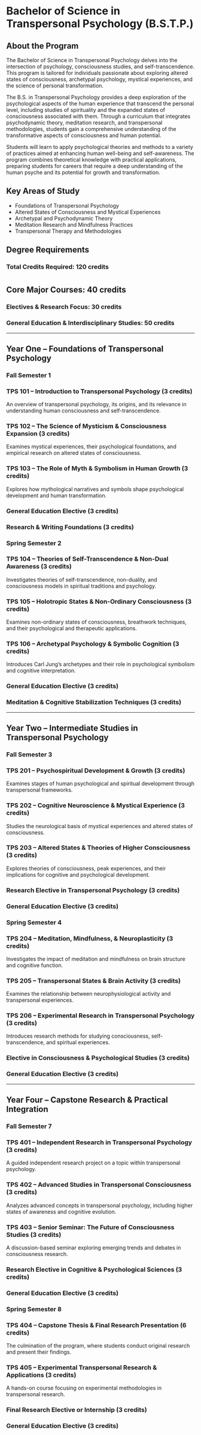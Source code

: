 # Bachelor of Science in Transpersonal Psychology (B.S.T.P.)

## About the Program

The Bachelor of Science in Transpersonal Psychology delves into the intersection of psychology, consciousness studies, and self-transcendence. This program is tailored for individuals passionate about exploring altered states of consciousness, archetypal psychology, mystical experiences, and the science of personal transformation.

The B.S. in Transpersonal Psychology provides a deep exploration of the psychological aspects of the human experience that transcend the personal level, including studies of spirituality and the expanded states of consciousness associated with them. Through a curriculum that integrates psychodynamic theory, meditation research, and transpersonal methodologies, students gain a comprehensive understanding of the transformative aspects of consciousness and human potential.

Students will learn to apply psychological theories and methods to a variety of practices aimed at enhancing human well-being and self-awareness. The program combines theoretical knowledge with practical applications, preparing students for careers that require a deep understanding of the human psyche and its potential for growth and transformation.

## Key Areas of Study

- Foundations of Transpersonal Psychology  
- Altered States of Consciousness and Mystical Experiences  
- Archetypal and Psychodynamic Theory  
- Meditation Research and Mindfulness Practices  
- Transpersonal Therapy and Methodologies  

## Degree Requirements

### **Total Credits Required:** 120 credits  

#

## **Core Major Courses:** 40 credits  

### **Electives & Research Focus:** 30 credits  

### **General Education & Interdisciplinary Studies:** 50 credits  

---

## Year One – Foundations of Transpersonal Psychology

### Fall Semester 1

### **TPS 101 – Introduction to Transpersonal Psychology (3 credits)**  

  An overview of transpersonal psychology, its origins, and its relevance in understanding human consciousness and self-transcendence.

### **TPS 102 – The Science of Mysticism & Consciousness Expansion (3 credits)**  

  Examines mystical experiences, their psychological foundations, and empirical research on altered states of consciousness.

### **TPS 103 – The Role of Myth & Symbolism in Human Growth (3 credits)**  

  Explores how mythological narratives and symbols shape psychological development and human transformation.

### **General Education Elective (3 credits)**  

### **Research & Writing Foundations (3 credits)**  

### Spring Semester 2

### **TPS 104 – Theories of Self-Transcendence & Non-Dual Awareness (3 credits)**  

  Investigates theories of self-transcendence, non-duality, and consciousness models in spiritual traditions and psychology.

### **TPS 105 – Holotropic States & Non-Ordinary Consciousness (3 credits)**  

  Examines non-ordinary states of consciousness, breathwork techniques, and their psychological and therapeutic applications.

### **TPS 106 – Archetypal Psychology & Symbolic Cognition (3 credits)**  

  Introduces Carl Jung’s archetypes and their role in psychological symbolism and cognitive interpretation.

### **General Education Elective (3 credits)**  

### **Meditation & Cognitive Stabilization Techniques (3 credits)**  

---

## Year Two – Intermediate Studies in Transpersonal Psychology

### Fall Semester 3

### **TPS 201 – Psychospiritual Development & Growth (3 credits)**  

  Examines stages of human psychological and spiritual development through transpersonal frameworks.

### **TPS 202 – Cognitive Neuroscience & Mystical Experience (3 credits)**  

  Studies the neurological basis of mystical experiences and altered states of consciousness.

### **TPS 203 – Altered States & Theories of Higher Consciousness (3 credits)**  

  Explores theories of consciousness, peak experiences, and their implications for cognitive and psychological development.

### **Research Elective in Transpersonal Psychology (3 credits)**  

### **General Education Elective (3 credits)**  

### Spring Semester 4

### **TPS 204 – Meditation, Mindfulness, & Neuroplasticity (3 credits)**  

  Investigates the impact of meditation and mindfulness on brain structure and cognitive function.

### **TPS 205 – Transpersonal States & Brain Activity (3 credits)**  

  Examines the relationship between neurophysiological activity and transpersonal experiences.

### **TPS 206 – Experimental Research in Transpersonal Psychology (3 credits)**  

  Introduces research methods for studying consciousness, self-transcendence, and spiritual experiences.

### **Elective in Consciousness & Psychological Studies (3 credits)**  

### **General Education Elective (3 credits)**  

---

## Year Four – Capstone Research & Practical Integration

### Fall Semester 7

### **TPS 401 – Independent Research in Transpersonal Psychology (3 credits)**  

  A guided independent research project on a topic within transpersonal psychology.

### **TPS 402 – Advanced Studies in Transpersonal Consciousness (3 credits)**  

  Analyzes advanced concepts in transpersonal psychology, including higher states of awareness and cognitive evolution.

### **TPS 403 – Senior Seminar: The Future of Consciousness Studies (3 credits)**  

  A discussion-based seminar exploring emerging trends and debates in consciousness research.

### **Research Elective in Cognitive & Psychological Sciences (3 credits)**  

### **General Education Elective (3 credits)**  

### Spring Semester 8

### **TPS 404 – Capstone Thesis & Final Research Presentation (6 credits)**  

  The culmination of the program, where students conduct original research and present their findings.

### **TPS 405 – Experimental Transpersonal Research & Applications (3 credits)**  

  A hands-on course focusing on experimental methodologies in transpersonal research.

### **Final Research Elective or Internship (3 credits)**  

### **General Education Elective (3 credits)**  